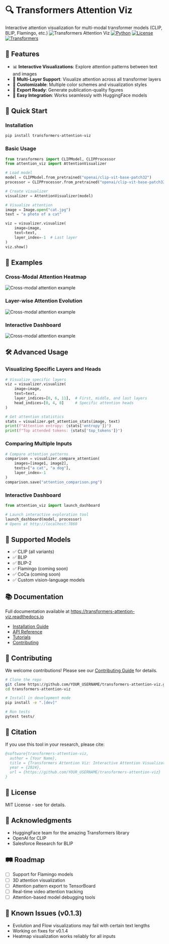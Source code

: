 # 🔍 Transformers Attention Viz

Interactive attention visualization for multi-modal transformer models (CLIP, BLIP, Flamingo, etc.)
![Transformers Attention Viz](https://raw.githubusercontent.com/sisird864/transformers-attention-viz/main/docs/images/hero_image.png)
[![Python](https://img.shields.io/badge/python-3.8+-blue.svg)](https://www.python.org/downloads/)
[![License](https://img.shields.io/badge/license-MIT-green.svg)](LICENSE)
[![Transformers](https://img.shields.io/badge/transformers-4.30+-orange.svg)](https://github.com/huggingface/transformers)

## 🎯 Features

- 📊 **Interactive Visualizations**: Explore attention patterns between text and images
- 🔄 **Multi-Layer Support**: Visualize attention across all transformer layers
- 🎨 **Customizable**: Multiple color schemes and visualization styles
- 📸 **Export Ready**: Generate publication-quality figures
- 🚀 **Easy Integration**: Works seamlessly with HuggingFace models

## 🚀 Quick Start

### Installation

```bash
pip install transformers-attention-viz
```

### Basic Usage

```python
from transformers import CLIPModel, CLIPProcessor
from attention_viz import AttentionVisualizer

# Load model
model = CLIPModel.from_pretrained("openai/clip-vit-base-patch32")
processor = CLIPProcessor.from_pretrained("openai/clip-vit-base-patch32")

# Create visualizer
visualizer = AttentionVisualizer(model)

# Visualize attention
image = Image.open("cat.jpg")
text = "a photo of a cat"

viz = visualizer.visualize(
    image=image,
    text=text,
    layer_index=-1  # Last layer
)
viz.show()
```

## 📸 Examples

### Cross-Modal Attention Heatmap

![Cross-modal attention example](https://raw.githubusercontent.com/sisird864/transformers-attention-viz/main/docs/images/cross_attention_example.png)

### Layer-wise Attention Evolution

![Cross-modal attention example](https://raw.githubusercontent.com/sisird864/transformers-attention-viz/main/docs/images/layer_evolution_example.png)

### Interactive Dashboard

![Cross-modal attention example](https://raw.githubusercontent.com/sisird864/transformers-attention-viz/main/docs/images/dashboard_example.png)

## 🛠️ Advanced Usage

### Visualizing Specific Layers and Heads

```python
# Visualize specific layers
viz = visualizer.visualize(
    image=image,
    text=text,
    layer_indices=[0, 6, 11],  # First, middle, and last layers
    head_indices=[0, 4, 8]     # Specific attention heads
)

# Get attention statistics
stats = visualizer.get_attention_stats(image, text)
print(f"Attention entropy: {stats['entropy']}")
print(f"Top attended tokens: {stats['top_tokens']}")
```

### Comparing Multiple Inputs

```python
# Compare attention patterns
comparison = visualizer.compare_attention(
    images=[image1, image2],
    texts=["a cat", "a dog"],
    layer_index=-1
)
comparison.save("attention_comparison.png")
```

### Interactive Dashboard

```python
from attention_viz import launch_dashboard

# Launch interactive exploration tool
launch_dashboard(model, processor)
# Opens at http://localhost:7860
```

## 🔧 Supported Models

- ✅ CLIP (all variants)
- ✅ BLIP
- ✅ BLIP-2
- ✅ Flamingo (coming soon)
- ✅ CoCa (coming soon)
- ✅ Custom vision-language models

## 📚 Documentation

Full documentation available at <https://transformers-attention-viz.readthedocs.io>

- [Installation Guide](docs/installation.md)
- [API Reference](docs/api_reference.md)
- [Tutorials](docs/tutorials.md)
- [Contributing](CONTRIBUTING.md)

## 🤝 Contributing

We welcome contributions! Please see our [Contributing Guide](CONTRIBUTING.md) for details.

```bash
# Clone the repo
git clone https://github.com/YOUR_USERNAME/transformers-attention-viz.git
cd transformers-attention-viz

# Install in development mode
pip install -e ".[dev]"

# Run tests
pytest tests/
```

## 📖 Citation

If you use this tool in your research, please cite:

```bibtex
@software{transformers-attention-viz,
  author = {Your Name},
  title = {Transformers Attention Viz: Interactive Attention Visualization for Multi-Modal Transformers},
  year = {2024},
  url = {https://github.com/YOUR_USERNAME/transformers-attention-viz}
}
```

## 📄 License

MIT License - see <LICENSE> for details.

## 🙏 Acknowledgments

- HuggingFace team for the amazing Transformers library
- OpenAI for CLIP
- Salesforce Research for BLIP

## 🛤️ Roadmap

- [ ] Support for Flamingo models
- [ ] 3D attention visualization
- [ ] Attention pattern export to TensorBoard
- [ ] Real-time video attention tracking
- [ ] Attention-based model debugging tools

## 🚧 Known Issues (v0.1.3)

- Evolution and Flow visualizations may fail with certain text lengths
- Working on fixes for v0.1.4
- Heatmap visualization works reliably for all inputs